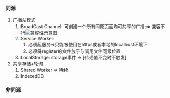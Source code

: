### 同源
1. 广播站模式
   1. BroadCast Channel: 可创建一个所有同原页面均可共享的广播;=> 兼容不行![兼容性示意图](https://p1-jj.byteimg.com/tos-cn-i-t2oaga2asx/gold-user-assets/2019/4/1/169d80efd65b5401~tplv-t2oaga2asx-watermark.awebp)
   2. Service Worker: 
      1. 必须起服务=>只能被使用在https或者本地的localhost环境下
      2. 必须将register的文件放于与调用文件同级位置
   3. LocalStorage: storage事件 => [传递值不变时不触发]
2. 共享存储+轮询
   1. Shared Worker => 待续
   2. IndexedDB
### 非同源